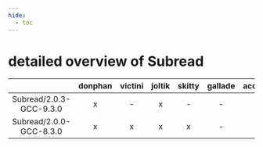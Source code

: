 ```yaml
---
hide:
  - toc
---
```


detailed overview of Subread
============================

| |donphan|victini|joltik|skitty|gallade|accelgor|swalot|doduo|
| :---: | :---: | :---: | :---: | :---: | :---: | :---: | :---: | :---: |
|Subread/2.0.3-GCC-9.3.0|x|-|x|-|-|-|x|x|
|Subread/2.0.0-GCC-8.3.0|x|x|x|x|-|-|-|x|
